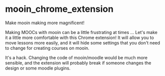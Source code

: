# mooin_chrome_extension
Make mooin making more magnificent!

Making MOOCs with mooin can be a little frustrating at times ... Let's make it a little more comfortable with this Chrome extension! It will allow you to move lessons more easily, and it will hide some settings that you don't need to change for creating courses on mooin.

It's a hack. Changing the code of mooin/moodle would be much more sensible, and the extension will probably break if someone changes the design or some moodle plugins.
